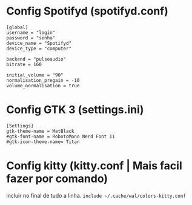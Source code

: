 # Config Spotifyd (spotifyd.conf)

```
[global]
username = "login"
password = "senha"
device_name = "Spotifyd"
device_type = "computer"

backend = "pulseaudio" 
bitrate = 160

initial_volume = "90"
normalisation_pregain = -10
volume_normalisation = true
```

# Config GTK 3 (settings.ini)
```
[Settings]
gtk-theme-name = MatBlack
#gtk-font-name = RobotoMono Nerd Font 11
#gtk-icon-theme-name= Titan
```

# Config kitty (kitty.conf | Mais facil fazer por comando)
incluir no final de tudo a linha.
`include ~/.cache/wal/colors-kitty.conf`
